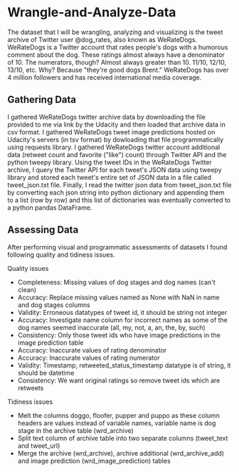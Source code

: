 # Wrangle-and-Analyze-Data
The dataset that I will be wrangling, analyzing and visualizing is the tweet archive of Twitter user @dog_rates, also known as WeRateDogs. WeRateDogs is a Twitter account that rates people's dogs with a humorous comment about the dog. These ratings almost always have a denominator of 10. The numerators, though? Almost always greater than 10. 11/10, 12/10, 13/10, etc. Why? Because "they're good dogs Brent." WeRateDogs has over 4 million followers and has received international media coverage.

## Gathering Data
I gathered WeRateDogs twitter archive data by downloading the file provided to me via link by the Udacity and then loaded that archive data in csv format.
I gathered WeRateDogs tweet image predictions hosted on Udacity's servers (in tsv format) by dowloading that file programmatically using requests library.
I gathered WeRateDogs twitter account additional data (retweet count and favorite ("like") count) through Twitter API and the python tweepy library. Using the tweet IDs in the WeRateDogs Twitter archive, I query the Twitter API for each tweet's JSON data using tweepy library and stored each tweet's entire set of JSON data in a file called tweet_json.txt file. Finally, I read the twitter json data from tweet_json.txt file by converting each json string into python dictionary and appending them to a list (row by row) and this list of dictionaries was eventually converted to a python pandas DataFrame.

## Assessing Data
After performing visual and programmatic assessments of datasets I found following quality and tidiness issues.

Quality issues
- Completeness: Missing values of dog stages and dog names (can't clean)
- Accuracy: Replace missing values named as None with NaN in name and dog stages columns
- Validity: Erroneous datatypes of tweet id, it should be string not integer
- Accuracy: Investigate name column for incorrect names as some of the dog names seemed inaccurate (all, my, not, a, an, the, by, such)
- Consistency: Only those tweet ids who have image predictions in the image prediction table
- Accuracy: Inaccurate values of rating denominator
- Accuracy: Inaccurate values of rating numerator
- Validity: Timestamp, retweeted_status_timestamp datatype is of string, it should be datetime
- Consistency: We want original ratings so remove tweet ids which are retweets

Tidiness issues
- Melt the columns doggo, floofer, pupper and puppo as these column headers are values instead of variable names, variable name is dog stage in the archive table (wrd_archive)
- Split text column of archive table into two separate columns (tweet_text and tweet_url)
- Merge the archive (wrd_archive), archive additional (wrd_archive_add) and image prediction (wrd_image_prediction) tables
